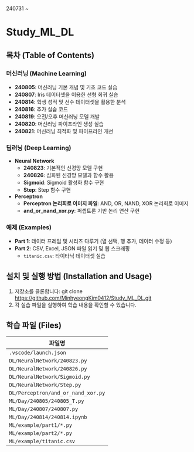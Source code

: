 240731 ~

# Study_ML_DL

## 목차 (Table of Contents)

### 머신러닝 (Machine Learning)
- **240805**: 머신러닝 기본 개념 및 기초 코드 실습
- **240807**: Iris 데이터셋을 이용한 선형 회귀 실습
- **240814**: 학생 성적 및 선수 데이터셋을 활용한 분석
- **240816**: 추가 실습 코드
- **240819**: 오전/오후 머신러닝 모델 개발
- **240820**: 머신러닝 파이프라인 생성 실습
- **240821**: 머신러닝 최적화 및 파이프라인 개선

### 딥러닝 (Deep Learning)
- **Neural Network**
  - **240823**: 기본적인 신경망 모델 구현
  - **240826**: 심화된 신경망 모델과 함수 활용
  - **Sigmoid**: Sigmoid 활성화 함수 구현
  - **Step**: Step 함수 구현
- **Perceptron**
  - **Perceptron 논리회로 이미지 파일**: AND, OR, NAND, XOR 논리회로 이미지
  - **and_or_nand_xor.py**: 퍼셉트론 기반 논리 연산 구현

### 예제 (Examples)
- **Part 1**: 데이터 프레임 및 시리즈 다루기 (열 선택, 행 추가, 데이터 수정 등)
- **Part 2**: CSV, Excel, JSON 파일 읽기 및 웹 스크래핑
  - `titanic.csv`: 타이타닉 데이터셋 실습

## 설치 및 실행 방법 (Installation and Usage)

1. 저장소를 클론합니다: git clone https://github.com/MinhyeongKim0412/Study_ML_DL.git
2. 각 실습 파일을 실행하여 학습 내용을 확인할 수 있습니다.

## 학습 파일 (Files)

| 파일명                            |
|------------------------------------|
| `.vscode/launch.json`              |
| `DL/NeuralNetwork/240823.py`       |
| `DL/NeuralNetwork/240826.py`       |
| `DL/NeuralNetwork/Sigmoid.py`      |
| `DL/NeuralNetwork/Step.py`         |
| `DL/Perceptron/and_or_nand_xor.py` |
| `ML/Day/240805/240805_T.py`        |
| `ML/Day/240807/240807.py`          |
| `ML/Day/240814/240814.ipynb`       |
| `ML/example/part1/*.py`            |
| `ML/example/part2/*.py`            |
| `ML/example/titanic.csv`           |


